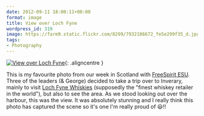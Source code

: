 ```yaml
---
date: 2012-09-11 18:00:11+00:00
format: image
title: View over Loch Fyne
wordpress_id: 319
image: https://farm9.static.flickr.com/8299/7932186672_fe5e299f35_d.jpg
tags:
- Photography
---
```


[![View over Loch Fyne][thm]][img]{: .aligncentre }

This is my favourite photo from our week in Scotland with [FreeSpirit ESU][fs]. Three of the leaders
(& George) decided to take a trip over to Inverary, mainly to visit [Loch Fyne Whiskies][lfw]
(supposedly the "finest whiskey retailer in the world"), but also to see the area. As we stood
looking out over the harbour, this was the view. It was absolutely stunning and I really think this
photo has captured the scene so it's one I'm really proud of :smiley:!!

[thm]: //farm9.static.flickr.com/8299/7932186672_fe5e299f35_d.jpg
[img]: //www.flickr.com/photos/richard-perry/7932186672/
[fs]: //freespiritesu.org.uk/campdiaries/lochgoilhead2012/
[lfw]: //www.lfw.co.uk/